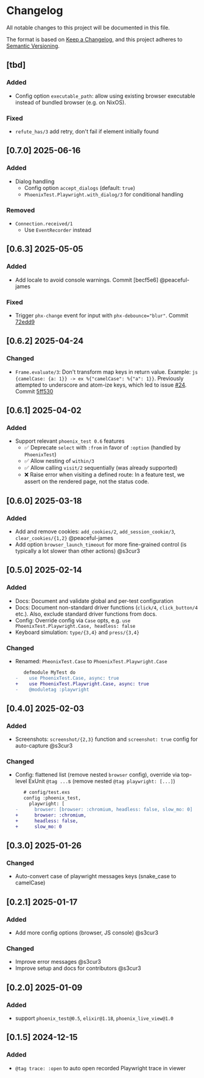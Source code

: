 # Changelog

All notable changes to this project will be documented in this file.

The format is based on [Keep a Changelog](https://keepachangelog.com/en/1.1.0/),
and this project adheres to [Semantic Versioning](https://semver.org/spec/v2.0.0.html).

## [tbd]
### Added
- Config option `executable_path`: allow using existing browser executable instead of bundled browser (e.g. on NixOS).
### Fixed
- `refute_has/3` add retry, don't fail if element initially found

## [0.7.0] 2025-06-16
### Added
- Dialog handling
  - Config option `accept_dialogs` (default: `true`)
  - `PhoenixTest.Playwright.with_dialog/3` for conditional handling

### Removed
- `Connection.received/1`
  - Use `EventRecorder` instead

## [0.6.3] 2025-05-05
### Added
- Add locale to avoid console warnings. Commit [becf5e6] @peaceful-james

### Fixed
- Trigger `phx-change` event for input with `phx-debounce="blur"`. Commit [72edd9]

## [0.6.2] 2025-04-24
### Changed
- `Frame.evaluate/3`: Don't transform map keys in return value. Example: `js {camelCase: {a: 1}} -> ex %{"camelCase": %{"a": 1}}`. Previously attempted to underscore and atom-ize keys, which led to issue [#24](https://github.com/ftes/phoenix_test_playwright/pull/24). Commit [5ff530]

## [0.6.1] 2025-04-02
### Added
- Support relevant `phoenix_test 0.6` features
  - ✅ Deprecate `select` with `:from` in favor of `:option` (handled by `PhoenixTest`)
  - ✅ Allow nesting of `within/3`
  - ✅ Allow calling `visit/2` sequentially (was already supported)
  - ❌ Raise error when visiting a defined route: In a feature test, we assert on the rendered page, not the status code.

## [0.6.0] 2025-03-18
### Added
- Add and remove cookies: `add_cookies/2`, `add_session_cookie/3`, `clear_cookies/{1,2}` @peaceful-james
- Add option `browser_launch_timeout` for more fine-grained control (is typically a lot slower than other actions) @s3cur3

## [0.5.0] 2025-02-14
### Added
- Docs: Document and validate global and per-test configuration
- Docs: Document non-standard driver functions (`click/4`, `click_button/4` etc.). Also, exclude standard driver functions from docs.
- Config: Override config via `Case` opts, e.g. `use PhoenixTest.Playwright.Case, headless: false`
- Keyboard simulation: `type/{3,4}` and `press/{3,4}`

### Changed
- Renamed: `PheonixTest.Case` to `PhoenixTest.Playwright.Case`
  ```diff
     defmodule MyTest do
  -    use PhoenixTest.Case, async: true
  +    use PhoenixTest.Playwright.Case, async: true
  -    @moduletag :playwright
  ```

## [0.4.0] 2025-02-03
### Added
- Screenshots: `screenshot/{2,3}` function and `screenshot: true` config for auto-capture @s3cur3

### Changed
- Config: flattened list (remove nested `browser` config), override via top-level ExUnit `@tag ...`s (remove nested `@tag playwright: [...]`)
  ```diff
     # config/test.exs
     config :phoenix_test,
       playwright: [
  -      browser: [browser: :chromium, headless: false, slow_mo: 0]
  +      browser: :chromium,
  +      headless: false,
  +      slow_mo: 0
  ```

## [0.3.0] 2025-01-26
### Changed
- Auto-convert case of playwright messages keys (snake_case to camelCase)

## [0.2.1] 2025-01-17
### Added
- Add more config options (browser, JS console) @s3cur3

### Changed
- Improve error messages @s3cur3
- Improve setup and docs for contributors @s3cur3

## [0.2.0] 2025-01-09
### Added
- support `phoenix_test@0.5`, `elixir@1.18`, `phoenix_live_view@1.0`

## [0.1.5] 2024-12-15
### Added
- `@tag trace: :open` to auto open recorded Playwright trace in viewer

[5ff530]: https://github.com/ftes/phoenix_test_playwright/commit/5ff530
[becf5e]: https://github.com/ftes/phoenix_test_playwright/commit/becf5e
[72edd9]: https://github.com/ftes/phoenix_test_playwright/commit/72edd9
